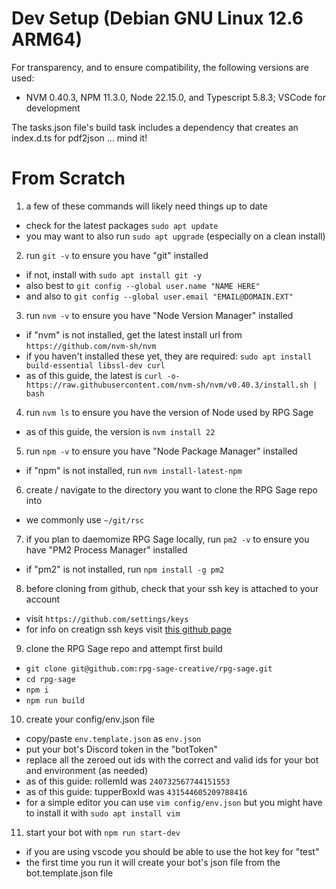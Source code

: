# Dev Setup (Debian GNU Linux 12.6 ARM64)

For transparency, and to ensure compatibility, the following versions are used:
- NVM 0.40.3, NPM 11.3.0, Node 22.15.0, and Typescript 5.8.3; VSCode for development

The tasks.json file's build task includes a dependency that creates an index.d.ts for pdf2json ... mind it!

# From Scratch

1. a few of these commands will likely need things up to date
  - check for the latest packages `sudo apt update`
  - you may want to also run `sudo apt upgrade` (especially on a clean install)

2. run `git -v` to ensure you have "git" installed
  - if not, install with `sudo apt install git -y`
  - also best to `git config --global user.name "NAME HERE"`
  - and also to `git config --global user.email "EMAIL@DOMAIN.EXT"`

3. run `nvm -v` to ensure you have "Node Version Manager" installed
  - if "nvm" is not installed, get the latest install url from `https://github.com/nvm-sh/nvm`
  - if you haven't installed these yet, they are required: `sudo apt install build-essential libssl-dev curl`
  - as of this guide, the latest is `curl -o- https://raw.githubusercontent.com/nvm-sh/nvm/v0.40.3/install.sh | bash`

4. run `nvm ls` to ensure you have the version of Node used by RPG Sage
  - as of this guide, the version is `nvm install 22`

5. run `npm -v` to ensure you have "Node Package Manager" installed
  - if "npm" is not installed, run `nvm install-latest-npm`

6. create / navigate to the directory you want to clone the RPG Sage repo into
  - we commonly use `~/git/rsc`

7. if you plan to daemomize RPG Sage locally, run `pm2 -v` to ensure you have "PM2 Process Manager" installed
  - if "pm2" is not installed, run `npm install -g pm2`

8. before cloning from github, check that your ssh key is attached to your account
  - visit `https://github.com/settings/keys`
  - for info on creatign ssh keys visit [this github page](`https://docs.github.com/en/authentication/connecting-to-github-with-ssh/generating-a-new-ssh-key-and-adding-it-to-the-ssh-agent`)

9. clone the RPG Sage repo and attempt first build
  - `git clone git@github.com:rpg-sage-creative/rpg-sage.git`
  - `cd rpg-sage`
  - `npm i`
  - `npm run build`

10. create your config/env.json file
  - copy/paste `env.template.json` as `env.json`
  - put your bot's Discord token in the "botToken"
  - replace all the zeroed out ids with the correct and valid ids for your bot and environment (as needed)
  - as of this guide: rollemId was `240732567744151553`
  - as of this guide: tupperBoxId was `431544605209788416`
  - for a simple editor you can use `vim config/env.json` but you might have to install it with `sudo apt install vim`

11. start your bot with `npm run start-dev`
  - if you are using vscode you should be able to use the hot key for "test"
  - the first time you run it will create your bot's json file from the bot.template.json file
